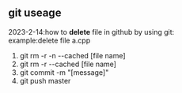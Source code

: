 ## git useage
2023-2-14:how to **delete** file in github by using git:\
example:delete file a.cpp
1. git rm -r -n --cached [file name]
2. git rm -r --cached [file name]
3. git commit -m "[message]"
3. git push master


